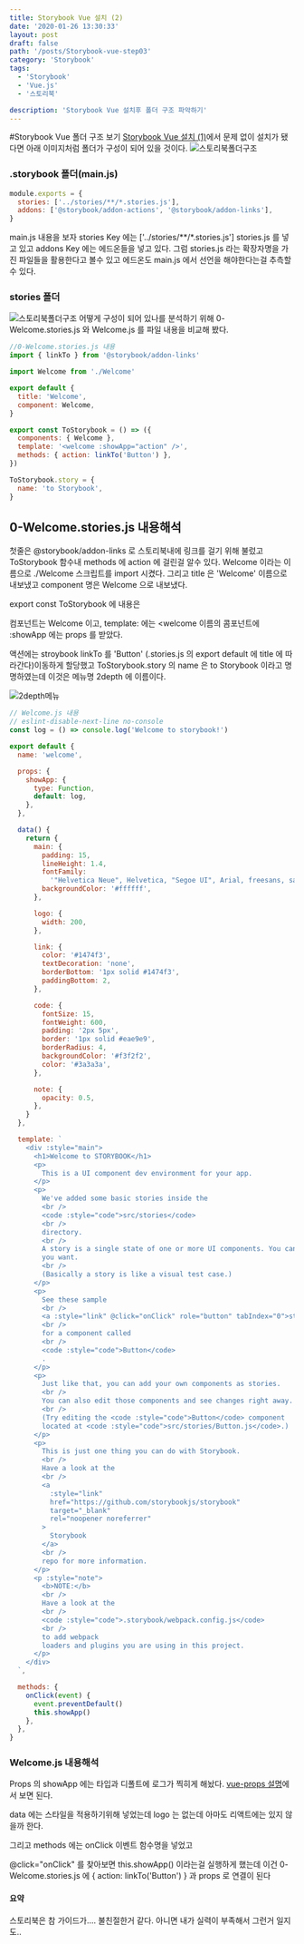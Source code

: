 ```yaml
---
title: Storybook Vue 설치 (2)
date: '2020-01-26 13:30:33'
layout: post
draft: false
path: '/posts/Storybook-vue-step03'
category: 'Storybook'
tags:
  - 'Storybook'
  - 'Vue.js'
  - '스토리북'

description: 'Storybook Vue 설치후 폴더 구조 파악하기'
---
```


#Storybook Vue 폴더 구조 보기
[Storybook Vue 설치 (1)](/posts/Storybook-vue-step02)에서 문제 없이 설치가 됐다면 아래 이미지처럼 폴더가 구성이 되어 있을 것이다.
![스토리북폴더구조](./storybook_structure_01.png)

### .storybook 폴더(main.js)

```javascript
module.exports = {
  stories: ['../stories/**/*.stories.js'],
  addons: ['@storybook/addon-actions', '@storybook/addon-links'],
}
```

main.js 내용을 보자 stories Key 에는 ['../stories/**/*.stories.js'] stories.js 를 넣고 있고 addons Key 에는 에드온들을 넣고 있다.
그럼 stories.js 라는 확장자명을 가진 파일들을 활용한다고 볼수 있고 에드온도 main.js 에서 선언을 해야한다는걸 추측할수 있다.

### stories 폴더

![스토리북폴더구조](./storybook_structure_02.png)
어떻게 구성이 되어 있나를 분석하기 위해 0-Welcome.stories.js 와 Welcome.js 를 파일 내용을 비교해 봤다.

```javascript
//0-Welcome.stories.js 내용
import { linkTo } from '@storybook/addon-links'

import Welcome from './Welcome'

export default {
  title: 'Welcome',
  component: Welcome,
}

export const ToStorybook = () => ({
  components: { Welcome },
  template: '<welcome :showApp="action" />',
  methods: { action: linkTo('Button') },
})

ToStorybook.story = {
  name: 'to Storybook',
}
```

## 0-Welcome.stories.js 내용해석

첫줄은 @storybook/addon-links 로 스토리북내에 링크를 걸기 위해 불렀고 ToStorybook 함수내 methods 에 action 에 걸린걸 알수 있다.
Welcome 이라는 이름으로 ./Welcome 스크립트를 import 시켰다.
그리고 title 은 'Welcome' 이름으로 내보냈고 component 명은 Welcome 으로 내보냈다.

export const ToStorybook 에 내용은

컴포넌트는 Welcome 이고, template: 에는 <welcome 이름의 콤포넌트에 :showApp 에는 props 를 받았다.

액션에는 stroybook linkTo 를 'Button' (.stories.js 의 export default 에 title 에 따라간다)이동하게 할당했고 ToStorybook.story 의 name 은 to Storybook 이라고 명명하였는데 이것은 메뉴명 2depth 에 이름이다.

![2depth메뉴](./storybook_2depth.png)

```javascript
// Welcome.js 내용
// eslint-disable-next-line no-console
const log = () => console.log('Welcome to storybook!')

export default {
  name: 'welcome',

  props: {
    showApp: {
      type: Function,
      default: log,
    },
  },

  data() {
    return {
      main: {
        padding: 15,
        lineHeight: 1.4,
        fontFamily:
          '"Helvetica Neue", Helvetica, "Segoe UI", Arial, freesans, sans-serif',
        backgroundColor: '#ffffff',
      },

      logo: {
        width: 200,
      },

      link: {
        color: '#1474f3',
        textDecoration: 'none',
        borderBottom: '1px solid #1474f3',
        paddingBottom: 2,
      },

      code: {
        fontSize: 15,
        fontWeight: 600,
        padding: '2px 5px',
        border: '1px solid #eae9e9',
        borderRadius: 4,
        backgroundColor: '#f3f2f2',
        color: '#3a3a3a',
      },

      note: {
        opacity: 0.5,
      },
    }
  },

  template: `
    <div :style="main">
      <h1>Welcome to STORYBOOK</h1>
      <p>
        This is a UI component dev environment for your app.
      </p>
      <p>
        We've added some basic stories inside the
        <br />
        <code :style="code">src/stories</code>
        <br />
        directory.
        <br />
        A story is a single state of one or more UI components. You can have as many stories as
        you want.
        <br />
        (Basically a story is like a visual test case.)
      </p>
      <p>
        See these sample
        <br />
        <a :style="link" @click="onClick" role="button" tabIndex="0">stories</a>
        <br />
        for a component called
        <br />
        <code :style="code">Button</code>
        .
      </p>
      <p>
        Just like that, you can add your own components as stories.
        <br />
        You can also edit those components and see changes right away.
        <br />
        (Try editing the <code :style="code">Button</code> component
        located at <code :style="code">src/stories/Button.js</code>.)
      </p>
      <p>
        This is just one thing you can do with Storybook.
        <br />
        Have a look at the
        <br />
        <a
          :style="link"
          href="https://github.com/storybookjs/storybook"
          target="_blank"
          rel="noopener noreferrer"
        >
          Storybook
        </a>
        <br />
        repo for more information.
      </p>
      <p :style="note">
        <b>NOTE:</b>
        <br />
        Have a look at the
        <br />
        <code :style="code">.storybook/webpack.config.js</code>
        <br />
        to add webpack
        loaders and plugins you are using in this project.
      </p>
    </div>
  `,

  methods: {
    onClick(event) {
      event.preventDefault()
      this.showApp()
    },
  },
}
```

### Welcome.js 내용해석

Props 의 showApp 에는 타입과 디폴트에 로그가 찍히게 해놨다. [vue-props 설명](https://kr.vuejs.org/v2/guide/components-props.html)에서 보면 된다.

data 에는 스타일을 적용하기위해 넣었는데 logo 는 없는데 아마도 리액트에는 있지 않을까 한다.

그리고 methods 에는 onClick 이벤트 함수명을 넣었고

@click="onClick" 를 찾아보면 this.showApp() 이라는걸 실행하게 했는데 이건 0-Welcome.stories.js 에 { action: linkTo('Button') } 과 props 로 연결이 된다

#### 요약

스토리북은 참 가이드가.... 불친절한거 같다. 아니면 내가 실력이 부족해서 그런거 일지도..
